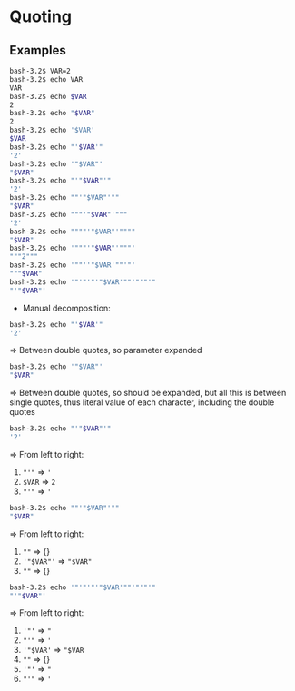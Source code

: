 # Quoting

## Examples
```bash
bash-3.2$ VAR=2
bash-3.2$ echo VAR
VAR
bash-3.2$ echo $VAR
2
bash-3.2$ echo "$VAR"
2
bash-3.2$ echo '$VAR'
$VAR
bash-3.2$ echo "'$VAR'"
'2'
bash-3.2$ echo '"$VAR"'
"$VAR"
bash-3.2$ echo "'"$VAR"'"
'2'
bash-3.2$ echo ""'"$VAR"'""
"$VAR"
bash-3.2$ echo """'"$VAR"'"""
'2'
bash-3.2$ echo """"'"$VAR"'""""
"$VAR"
bash-3.2$ echo '"""'"$VAR"'"""'
"""2"""
bash-3.2$ echo '""''"$VAR'""'"'
"""$VAR"
bash-3.2$ echo '"'"'"'"$VAR'""'"'"'"
"'"$VAR"'
```

- Manual decomposition:
```bash
bash-3.2$ echo "'$VAR'"
'2'
```
=> Between double quotes, so parameter expanded

```bash
bash-3.2$ echo '"$VAR"'
"$VAR"
```
=> Between double quotes, so should be expanded, but all this is between single quotes, thus literal value of each character, including the double quotes

```bash
bash-3.2$ echo "'"$VAR"'"
'2'
```
=> From left to right:
1. `"'"` => `'`
2. `$VAR` => `2`
3. `"'"` => `'`

```bash
bash-3.2$ echo ""'"$VAR"'""
"$VAR"
```
=> From left to right:
1. `""` => {}
2. `'"$VAR"'` => `"$VAR"`
3. `""` => {}

```bash
bash-3.2$ echo '"'"'"'"$VAR'""'"'"'"
"'"$VAR"'
```
=> From left to right:
1. `'"'` => `"`
2. `"'"` => `'`
3. `'"$VAR'` => `"$VAR`
4. `""` => {}
5. `'"'` => `"`
6. `"'"` => `'`